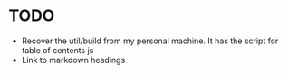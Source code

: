 # TODO
* Recover the util/build from my personal machine. It has the script for table of contents js
* Link to markdown headings
